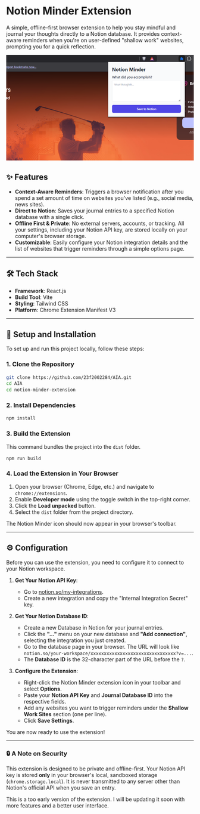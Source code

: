 
# Notion Minder Extension

A simple, offline-first browser extension to help you stay mindful and journal your thoughts directly to a Notion database. It provides context-aware reminders when you're on user-defined "shallow work" websites, prompting you for a quick reflection.

![Screenshot of the extension popup](images/image.png)

## ✨ Features

-   **Context-Aware Reminders**: Triggers a browser notification after you spend a set amount of time on websites you've listed (e.g., social media, news sites).
-   **Direct to Notion**: Saves your journal entries to a specified Notion database with a single click.
-   **Offline First & Private**: No external servers, accounts, or tracking. All your settings, including your Notion API key, are stored locally on your computer's browser storage.
-   **Customizable**: Easily configure your Notion integration details and the list of websites that trigger reminders through a simple options page.

---

## 🛠️ Tech Stack

-   **Framework**: React.js
-   **Build Tool**: Vite
-   **Styling**: Tailwind CSS
-   **Platform**: Chrome Extension Manifest V3

---

## 🚀 Setup and Installation

To set up and run this project locally, follow these steps:

### 1. Clone the Repository
```bash
git clone https://github.com/23f2002284/AIA.git
cd AIA
cd notion-minder-extension
```

### 2\. Install Dependencies

```bash
npm install
```

### 3\. Build the Extension

This command bundles the project into the `dist` folder.

```bash
npm run build
```

### 4\. Load the Extension in Your Browser

1.  Open your browser (Chrome, Edge, etc.) and navigate to `chrome://extensions`.
2.  Enable **Developer mode** using the toggle switch in the top-right corner.
3.  Click the **Load unpacked** button.
4.  Select the `dist` folder from the project directory.

The Notion Minder icon should now appear in your browser's toolbar.

-----

## ⚙️ Configuration

Before you can use the extension, you need to configure it to connect to your Notion workspace.

1.  **Get Your Notion API Key**:

      - Go to [notion.so/my-integrations](https://www.notion.so/my-integrations).
      - Create a new integration and copy the "Internal Integration Secret" key.

2.  **Get Your Notion Database ID**:

      - Create a new Database in Notion for your journal entries.
      - Click the **"..."** menu on your new database and **"Add connection"**, selecting the integration you just created.
      - Go to the database page in your browser. The URL will look like `notion.so/your-workspace/xxxxxxxxxxxxxxxxxxxxxxxxxxxxxxxx?v=...`.
      - The **Database ID** is the 32-character part of the URL before the `?`.

3.  **Configure the Extension**:

      - Right-click the Notion Minder extension icon in your toolbar and select **Options**.
      - Paste your **Notion API Key** and **Journal Database ID** into the respective fields.
      - Add any websites you want to trigger reminders under the **Shallow Work Sites** section (one per line).
      - Click **Save Settings**.

You are now ready to use the extension\!

-----

### 🔒 A Note on Security

This extension is designed to be private and offline-first. Your Notion API key is stored **only** in your browser's local, sandboxed storage (`chrome.storage.local`). It is never transmitted to any server other than Notion's official API when you save an entry.

This is a too early version of the extension. I will be updating it soon with more features and a better user interface.